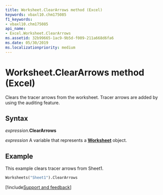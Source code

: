 ```yaml
---
title: Worksheet.ClearArrows method (Excel)
keywords: vbaxl10.chm175085
f1_keywords:
- vbaxl10.chm175085
api_name:
- Excel.Worksheet.ClearArrows
ms.assetid: 32b99665-1ac9-9b5d-f009-211a668d6fa6
ms.date: 05/30/2019
ms.localizationpriority: medium
---
```



# Worksheet.ClearArrows method (Excel)

Clears the tracer arrows from the worksheet. Tracer arrows are added by using the auditing feature.


## Syntax

_expression_.**ClearArrows**

_expression_ A variable that represents a **[Worksheet](Excel.Worksheet.md)** object.


## Example

This example clears tracer arrows from Sheet1.

```vb
Worksheets("Sheet1").ClearArrows
```



[!include[Support and feedback](~/includes/feedback-boilerplate.md)]